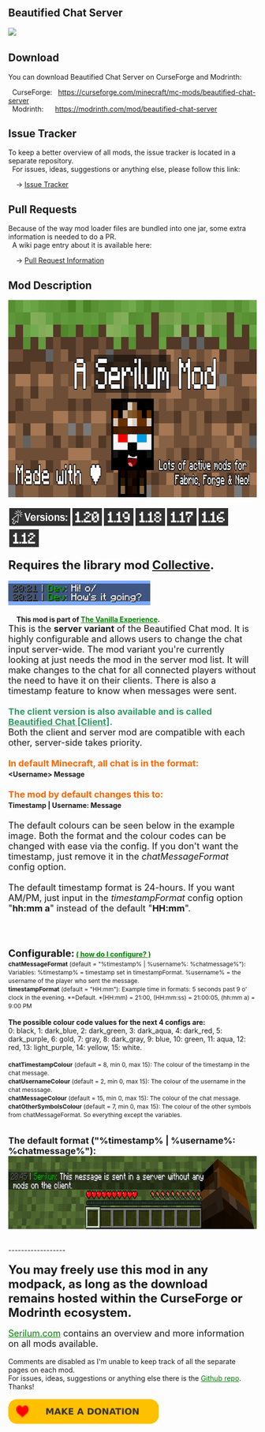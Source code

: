 <h2>Beautified Chat Server</h2>
<p><a href="https://github.com/Serilum/Beautified-Chat-Server"><img src="https://serilum.com/assets/data/logo/beautified-chat-server.png"></a></p><h2>Download</h2>
<p>You can download Beautified Chat Server on CurseForge and Modrinth:</p><p>&nbsp;&nbsp;CurseForge: &nbsp;&nbsp;<a href="https://curseforge.com/minecraft/mc-mods/beautified-chat-server">https://curseforge.com/minecraft/mc-mods/beautified-chat-server</a><br>&nbsp;&nbsp;Modrinth: &nbsp;&nbsp;&nbsp;&nbsp;&nbsp;<a href="https://modrinth.com/mod/beautified-chat-server">https://modrinth.com/mod/beautified-chat-server</a></p>
<h2>Issue Tracker</h2>
<p>To keep a better overview of all mods, the issue tracker is located in a separate repository.<br>&nbsp;&nbsp;For issues, ideas, suggestions or anything else, please follow this link:</p>
<p>&nbsp;&nbsp;&nbsp;&nbsp;-> <a href="https://serilum.com/url/issue-tracker">Issue Tracker</a></p>
<h2>Pull Requests</h2>
<p>Because of the way mod loader files are bundled into one jar, some extra information is needed to do a PR.<br>&nbsp;&nbsp;A wiki page entry about it is available here:</p>
<p>&nbsp;&nbsp;&nbsp;&nbsp;-> <a href="https://serilum.com/url/pull-requests">Pull Request Information</a></p>
<h2>Mod Description</h2>
<p><a href="https://serilum.com/" rel="nofollow"><img src="https://github.com/Serilum/.cdn/blob/main/description/header/header.png" alt="" width="838" height="400"></a><br><br><a href="https://legacy.curseforge.com/minecraft/mc-mods/beautified-chat-server/files"><img src="https://github.com/Serilum/.cdn/raw/main/description/versions/header.png"></a><a href="https://legacy.curseforge.com/minecraft/mc-mods/beautified-chat-server/files/all?filter-status=1&filter-game-version=1738749986:75125" rel="nofollow"><img src="https://github.com/Serilum/.cdn/raw/main/description/versions/1_20.png"></a><a href="https://legacy.curseforge.com/minecraft/mc-mods/beautified-chat-server/files/all?filter-status=1&filter-game-version=1738749986:73407" rel="nofollow"><img src="https://github.com/Serilum/.cdn/raw/main/description/versions/1_19.png"></a><a href="https://legacy.curseforge.com/minecraft/mc-mods/beautified-chat-server/files/all?filter-status=1&filter-game-version=1738749986:73250" rel="nofollow"><img src="https://github.com/Serilum/.cdn/raw/main/description/versions/1_18.png"></a><a href="https://legacy.curseforge.com/minecraft/mc-mods/beautified-chat-server/files/all?filter-status=1&filter-game-version=1738749986:73242" rel="nofollow"><img src="https://github.com/Serilum/.cdn/raw/main/description/versions/1_17.png"></a><a href="https://legacy.curseforge.com/minecraft/mc-mods/beautified-chat-server/files/all?filter-status=1&filter-game-version=1738749986:70886" rel="nofollow"><img src="https://github.com/Serilum/.cdn/raw/main/description/versions/1_16.png"></a><a href="https://legacy.curseforge.com/minecraft/mc-mods/beautified-chat-server/files/all?filter-status=1&filter-game-version=1738749986:628" rel="nofollow"><img src="https://github.com/Serilum/.cdn/raw/main/description/versions/1_12.png"></a><br><br><strong><span style="font-size:24px">Requires the library mod&nbsp;<a style="font-size:24px" href="https://www.curseforge.com/minecraft/mc-mods/collective" rel="nofollow">Collective</a>.<br></span></strong><br><picture><img src="https://github.com/Serilum/.cdn/raw/main/projects/beautified-chat-server/a.jpg" width="288" height="50"></picture><br><br> <strong>&nbsp; &nbsp; &nbsp;This mod is part of <span style="color:#008000"><a style="color:#008000" href="https://curseforge.com/minecraft/modpacks/the-vanilla-experience" rel="nofollow">The Vanilla Experience</a></span>.</strong><br><span style="font-size:18px">This is the <strong>server variant</strong> of the Beautified Chat mod. It is highly configurable and allows users to change the chat input server-wide.&nbsp;The mod variant you're currently looking at just needs the mod in the server mod list. It will make changes to the chat for all connected players without the need to have it on their clients. There is also a timestamp feature to know when messages were sent.<br><strong><span style="color:#396;font-size:18px"><br>The client version is also available and is called <a style="font-size:18px;color:#396" href="https://www.curseforge.com/minecraft/mc-mods/beautified-chat-client" rel="nofollow">Beautified Chat [Client]</a>.</span></strong><br>Both the client and server mod are compatible with each other, server-side takes priority.<br><br><strong><span style="color:#f60;font-size:18px">In default Minecraft, all chat is in the format:</span></strong><br><span style="font-size:14px"><strong>&lt;Username&gt; Message</strong></span><br><br><strong><span style="color:#f60;font-size:18px">The mod by default changes this to:</span></strong><br><span style="font-size:14px"><strong>Timestamp | Username: Message</strong></span><br><br>The default colours can be seen below in the example image. Both the format and the colour codes can be changed with ease via the config. If you don't want the timestamp, just remove it in the&nbsp;<em>chatMessageFormat</em> config option.<br><br>The default timestamp format is 24-hours. If you want AM/PM, just input in the <em>timestampFormat</em> config option "<strong>hh:mm a</strong>" instead of the default "<strong>HH:mm</strong>".</span></p>
<p><span style="font-size:18px"><br></span><br><br><strong><span style="font-size:20px">Configurable:</span> <span style="color:#008000;font-size:14px"><a style="color:#008000" href="https://serilum.com/url/issue-trackerwiki/how-to-configure-mods" rel="nofollow">(&nbsp;how do I configure?&nbsp;)</a></span><br></strong><span style="font-size:12px"><strong>chatMessageFormat</strong>&nbsp;(default = "%timestamp% | %username%: %chatmessage%"): Variables: %timestamp% = timestamp set in timestampFormat. %username% = the username of the player who sent the message.</span><br><span style="font-size:12px"><strong>timestampFormat</strong>&nbsp;(default = "HH:mm"): Example time in formats: 5 seconds past 9 o' clock in the evening. *=Default. *(HH:mm) = 21:00, (HH:mm:ss) = 21:00:05, (hh:mm a) = 9:00 PM</span><br><br><span style="font-size:14px"><strong>The possible colour code values for the next 4 configs are:</strong></span><br><span style="font-size:14px">0: black, 1: dark_blue, 2: dark_green, 3: dark_aqua, 4: dark_red, 5: dark_purple, 6: gold, 7: gray, 8: dark_gray, 9: blue, 10: green, 11: aqua, 12: red, 13: light_purple, 14: yellow, 15: white.</span><br><span style="font-size:12px"><strong><br>chatTimestampColour</strong>&nbsp;(default = 8, min 0, max 15): The colour of the timestamp in the chat message.&nbsp;</span><br><span style="font-size:12px"><strong>chatUsernameColour</strong>&nbsp;(default = 2, min 0, max 15): The colour of the username in the chat messsage.</span><br><span style="font-size:12px"><strong>chatMessageColour</strong>&nbsp;(default = 15, min 0, max 15): The colour of the chat message.</span><br><span style="font-size:12px"><strong>chatOtherSymbolsColour</strong>&nbsp;(default = 7, min 0, max 15): The colour of the other symbols from chatMessageFormat. So everything except the variables.</span><br><br><br><span style="font-size:18px"><strong>The default format ("%timestamp% | %username%: %chatmessage%"):</strong></span><br><picture><img src="https://github.com/Serilum/.cdn/raw/main/projects/beautified-chat-server/b.jpg" width="780" height="148"></picture></p>
<p><br>------------------<br><br><span style="font-size:24px"><strong>You may freely use this mod in any modpack, as long as the download remains hosted within the CurseForge or Modrinth ecosystem.</strong></span><br><br><span style="font-size:18px"><a style="font-size:18px;color:#008000" href="https://serilum.com/" rel="nofollow">Serilum.com</a> contains an overview and more information on all mods available.</span><br><br><span style="font-size:14px">Comments are disabled as I'm unable to keep track of all the separate pages on each mod.</span><span style="font-size:14px"><br>For issues, ideas, suggestions or anything else there is the&nbsp;<a style="font-size:14px;color:#008000" href="https://serilum.com/url/issue-tracker" rel="nofollow">Github repo</a>. Thanks!</span><span style="font-size:6px"><br><br></span><a href="https://ricksouth.com/donate" rel="nofollow"><img src="https://github.com/Serilum/.cdn/raw/main/description/shields/donation_rounded.svg" alt="" width="306" height="50"></a></p>